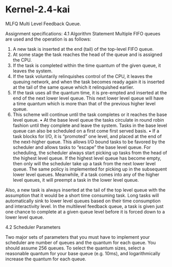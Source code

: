 # Kernel-2.4-kai
MLFQ
Multi Level Feedback Queue.

Assignment specifications: 
4.1 Algorithm Statement
Multiple FIFO queues are used and the operation is as follows:
  1. A new task is inserted at the end (tail) of the top-level FIFO queue.
  2. At some stage the task reaches the head of the queue and is assigned the CPU.
  3. If the task is completed within the time quantum of the given queue, it leaves the system.
  4. If the task voluntarily relinquishes control of the CPU, it leaves the queuing network, and when the task
    becomes ready again it is inserted at the tail of the same queue which it relinquished earlier.
  5. If the task uses all the quantum time, it is pre-empted and inserted at the end of the next lower level queue.
    This next lower level queue will have a time quantum which is more than that of the previous higher level
    queue.
  6. This scheme will continue until the task completes or it reaches the base level queue.
• At the base level queue the tasks circulate in round robin fashion until they complete and leave the system.
  Tasks in the base level queue can also be scheduled on a first come first served basis.
• If a task blocks for I/O, it is “promoted” one level, and placed at the end of the next-higher queue. This
  allows I/O bound tasks to be favored by the scheduler and allows tasks to “escape” the base level queue.
  For scheduling, the scheduler always start picking up tasks from the head of the highest level queue. If the highest
  level queue has become empty, then only will the scheduler take up a task from the next lower level queue. The same
  policy is implemented for picking up in the subsequent lower level queues. Meanwhile, if a task comes into any of
  the higher level queues, it will preempt a task in the lower level queue.

Also, a new task is always inserted at the tail of the top level queue with the assumption that it would be a
short time consuming task. Long tasks will automatically sink to lower level queues based on their time consumption
and interactivity level. In the multilevel feedback queue, a task is given just one chance to complete at a given queue
level before it is forced down to a lower level queue.

4.2 Scheduler Parameters

Two major sets of parameters that you must have to implement your scheduler are number of queues and the
quantum for each queue. You should assume 256 queues. To select the quantum sizes, select a reasonable quantum
for your base queue (e.g. 10ms), and logarithmically increase the quantum for each queue.
